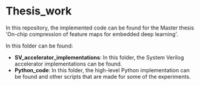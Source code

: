 # Thesis_work
In this repository, the implemented code can be found for the Master thesis 'On-chip compression of feature maps for
embedded deep learning'. 

In this folder can be found:
- **SV_accelerator_implementations**: In this folder, the System Verilog accelerator implementations can be found.
- **Python_code**: In this folder, the high-level Python implementation can be found and other scripts that are made for some of the experiments.
